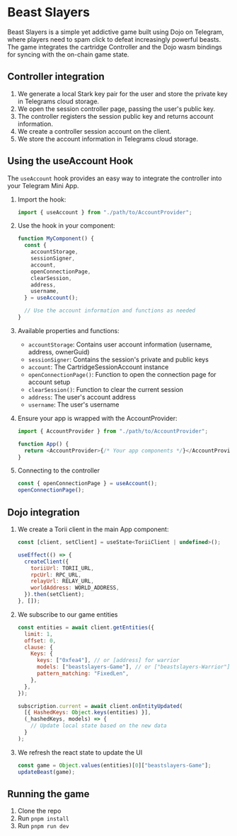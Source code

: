 # Beast Slayers

Beast Slayers is a simple yet addictive game built using Dojo on Telegram, where players need to spam click to defeat increasingly powerful beasts. The game integrates the cartridge Controller and the Dojo wasm bindings for syncing with the on-chain game state.

## Controller integration

1. We generate a local Stark key pair for the user and store the private key in Telegrams cloud storage.
2. We open the session controller page, passing the user's public key.
3. The controller registers the session public key and returns account information.
4. We create a controller session account on the client.
5. We store the account information in Telegrams cloud storage.

## Using the useAccount Hook

The `useAccount` hook provides an easy way to integrate the controller into your Telegram Mini App.

1. Import the hook:

   ```javascript
   import { useAccount } from "./path/to/AccountProvider";
   ```

2. Use the hook in your component:

   ```javascript
   function MyComponent() {
     const {
       accountStorage,
       sessionSigner,
       account,
       openConnectionPage,
       clearSession,
       address,
       username,
     } = useAccount();

     // Use the account information and functions as needed
   }
   ```

3. Available properties and functions:

   - `accountStorage`: Contains user account information (username, address, ownerGuid)
   - `sessionSigner`: Contains the session's private and public keys
   - `account`: The CartridgeSessionAccount instance
   - `openConnectionPage()`: Function to open the connection page for account setup
   - `clearSession()`: Function to clear the current session
   - `address`: The user's account address
   - `username`: The user's username

4. Ensure your app is wrapped with the AccountProvider:

   ```javascript
   import { AccountProvider } from "./path/to/AccountProvider";

   function App() {
     return <AccountProvider>{/* Your app components */}</AccountProvider>;
   }
   ```

5. Connecting to the controller

   ```javascript
   const { openConnectionPage } = useAccount();
   openConnectionPage();
   ```

## Dojo integration

1. We create a Torii client in the main App component:

   ```javascript
   const [client, setClient] = useState<ToriiClient | undefined>();

   useEffect(() => {
     createClient({
       toriiUrl: TORII_URL,
       rpcUrl: RPC_URL,
       relayUrl: RELAY_URL,
       worldAddress: WORLD_ADDRESS,
     }).then(setClient);
   }, []);
   ```

2. We subscribe to our game entities

   ```javascript
   const entities = await client.getEntities({
     limit: 1,
     offset: 0,
     clause: {
       Keys: {
         keys: ["0xfea4"], // or [address] for warrior
         models: ["beastslayers-Game"], // or ["beastslayers-Warrior"]
         pattern_matching: "FixedLen",
       },
     },
   });

   subscription.current = await client.onEntityUpdated(
     [{ HashedKeys: Object.keys(entities) }],
     (_hashedKeys, models) => {
       // Update local state based on the new data
     }
   );
   ```

3. We refresh the react state to update the UI

   ```javascript
   const game = Object.values(entities)[0]["beastslayers-Game"];
   updateBeast(game);
   ```

## Running the game

1. Clone the repo
2. Run `pnpm install`
3. Run `pnpm run dev`
